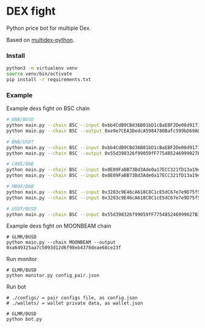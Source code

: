 DEX fight
===

Python price bot for multiple Dex.

Based on [multidex-python](https://github.com/0xfffangel/multidex-python).

### Install
```bash
python3 -m virtualenv venv
source venv/bin/activate
pip install -r requirements.txt
```

### Example
Example dexs fight on BSC chain
```bash
# BNB/BUSD
python main.py --chain BSC --input 0xbb4CdB9CBd36B01bD1cBaEBF2De08d9173bc095c --output 0xe9e7CEA3DedcA5984780Bafc599bD69ADd087D56
python main.py --chain BSC --output 0xe9e7CEA3DedcA5984780Bafc599bD69ADd087D56

# BNB/USDT
python main.py --chain BSC --input 0xbb4CdB9CBd36B01bD1cBaEBF2De08d9173bc095c --output 0x55d398326f99059fF775485246999027B3197955
python main.py --chain BSC --output 0x55d398326f99059fF775485246999027B3197955

# CAKE/BNB
python main.py --chain BSC --input 0x0E09FaBB73Bd3Ade0a17ECC321fD13a19e81cE82 --output 0xbb4CdB9CBd36B01bD1cBaEBF2De08d9173bc095c
python main.py --chain BSC --input 0x0E09FaBB73Bd3Ade0a17ECC321fD13a19e81cE82

# MBOX/BNB
python main.py --chain BSC --input 0x3203c9E46cA618C8C1cE5dC67e7e9D75f5da2377 --output 0xbb4CdB9CBd36B01bD1cBaEBF2De08d9173bc095c
python main.py --chain BSC --input 0x3203c9E46cA618C8C1cE5dC67e7e9D75f5da2377

# USDT/BUSD
python main.py --chain BSC --input 0x55d398326f99059fF775485246999027B3197955 --output 0xe9e7CEA3DedcA5984780Bafc599bD69ADd087D56
```

Example dexs fight on MOONBEAM chain
```
# GLMR/BUSD
python main.py --chain MOONBEAM --output 0xa649325aa7c5093d12d6f98eb4378deae68ce23f
```

Run monitor
```
# GLMR/BUSD
python monitor.py config_pair.json
```

Run bot
```
# ./configs/ = pair configs file, as config.json
# ./wallets/ = wallet private data, as wallet.json

# GLMR/BUSD
python bot.py
```
